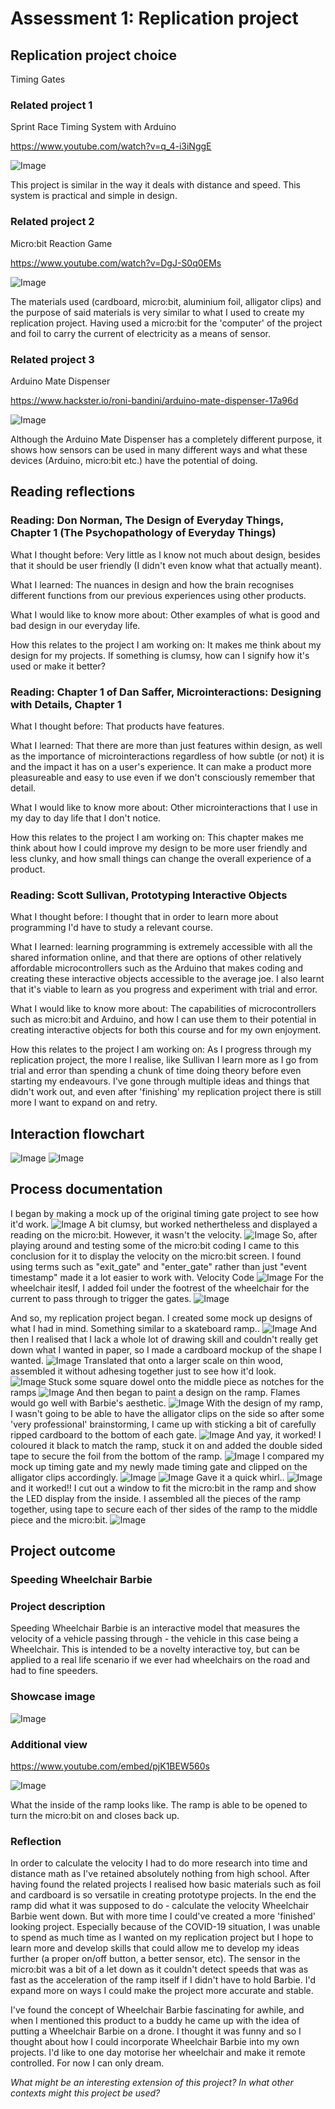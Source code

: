 # Assessment 1: Replication project

## Replication project choice ##
Timing Gates

### Related project 1 ###
Sprint Race Timing System with Arduino

https://www.youtube.com/watch?v=q_4-i3iNggE

![Image](sprintrace.png)

This project is similar in the way it deals with distance and speed. This system is practical and simple in design. 


### Related project 2 ###
Micro:bit Reaction Game 

https://www.youtube.com/watch?v=DgJ-S0q0EMs

![Image](reactiongame.jpg)

The materials used (cardboard, micro:bit, aluminium foil, alligator clips) and the purpose of said materials is very similar to what I used to create my replication project. Having used a micro:bit for the 'computer' of the project and foil to carry the current of electricity as a means of sensor. 


### Related project 3 ###
Arduino Mate Dispenser

https://www.hackster.io/roni-bandini/arduino-mate-dispenser-17a96d

![Image](mate.png)

Although the Arduino Mate Dispenser has a completely different purpose, it shows how sensors can be used in many different ways and what these devices (Arduino, micro:bit etc.) have the potential of doing. 
## Reading reflections ##

### Reading: Don Norman, The Design of Everyday Things, Chapter 1 (The Psychopathology of Everyday Things) ###

What I thought before: Very little as I know not much about design, besides that it should be user friendly (I didn't even know what that actually meant). 

What I learned: The nuances in design and how the brain recognises different functions from our previous experiences using other products. 

What I would like to know more about: Other examples of what is good and bad design in our everyday life. 

How this relates to the project I am working on: It makes me think about my design for my projects. If something is clumsy, how can I signify how it's used or make it better? 

### Reading: Chapter 1 of Dan Saffer, Microinteractions: Designing with Details, Chapter 1 ###

What I thought before: That products have features.

What I learned: That there are more than just features within design, as well as the importance of microinteractions regardless of how subtle (or not) it is and the impact it has on a user's experience. It can make a product more pleasureable and easy to use even if we don't consciously remember that detail. 

What I would like to know more about: Other microinteractions that I use in my day to day life that I don't notice. 

How this relates to the project I am working on: This chapter makes me think about how I could improve my design to be more user friendly and less clunky, and how small things can change the overall experience of a product. 

### Reading: Scott Sullivan, Prototyping Interactive Objects ###

What I thought before: I thought that in order to learn more about programming I'd have to study a relevant course.

What I learned: learning programming is extremely accessible with all the shared information online, and that there are options of other relatively affordable microcontrollers such as the Arduino that makes coding and creating these interactive objects accessible to the average joe. I also learnt that it's viable to learn as you progress and experiment with trial and error. 

What I would like to know more about: The capabilities of microcontrollers such as micro:bit and Arduino, and how I can use them to their potential in creating interactive objects for both this course and for my own enjoyment. 

How this relates to the project I am working on: As I progress through my replication project, the more I realise, like Sullivan I learn more as I go from trial and error than spending a chunk of time doing theory before even starting my endeavours. I've gone through multiple ideas and things that didn't work out, and even after 'finishing' my replication project there is still more I want to expand on and retry. 


## Interaction flowchart ##

![Image](interactionchart.jpg) ![Image](interactionchart2.jpg)

## Process documentation

I began by making a mock up of the original timing gate project to see how it'd work. 
![Image](image1.jpg)
A bit clumsy, but worked nethertheless and displayed a reading on the micro:bit. However, it wasn't the velocity. 
![Image](originalcode.png)
So, after playing around and testing some of the micro:bit coding I came to this conclusion for it to display the velocity on the micro:bit screen. I found using terms such as "exit_gate" and "enter_gate" rather than just "event timestamp" made it a lot easier to work with. 
Velocity Code
![Image](code.png)
For the wheelchair iteslf, I added foil under the footrest of the wheelchair for the current to pass through to trigger the gates. 
![Image](barbiefeet.jpg)

And so, my replication project began. I created some mock up designs of what I had in mind. Something similar to a skateboard ramp..
![Image](image4.jpg)
And then I realised that I lack a whole lot of drawing skill and couldn't really get down what I wanted in paper, so I made a cardboard mockup of the shape I wanted. 
![Image](image3.jpg)
Translated that onto a larger scale on thin wood, assembled it without adhesing together just to see how it'd look.  
![Image](imagewood.jpg)
Stuck some square dowel onto the middle piece as notches for the ramps
![Image](template.jpg)
And then began to paint a design on the ramp. Flames would go well with Barbie's aesthetic. 
![Image](image5.jpg)
With the design of my ramp, I wasn't going to be able to have the alligator clips on the side so after some 'very professional' brainstorming, I came up with sticking a bit of carefully ripped cardboard to the bottom of each gate. 
![Image](image6.jpg)
And yay, it worked! I coloured it black to match the ramp, stuck it on and added the double sided tape to secure the foil from the bottom of the ramp. 
![Image](image7.jpg)
I compared my mock up timing gate and my newly made timing gate and clipped on the alligator clips accordingly. 
![Image](image8.jpg)
![Image](image9.png)
Gave it a quick whirl..
![Image](image10.jpg)
and it worked!! I cut out a window to fit the micro:bit in the ramp and show the LED display from the inside. I assembled all the pieces of the ramp together, using tape to secure each of ther sides of the ramp to the middle piece and the micro:bit. 
![Image](image11.jpg)




## Project outcome ##

### Speeding Wheelchair Barbie ###
### Project description ###

Speeding Wheelchair Barbie is an interactive model that measures the velocity of a vehicle passing through - the vehicle in this case being a Wheelchair. This is intended to be a novelty interactive toy, but can be applied to a real life scenario if we ever had wheelchairs on the road and had to fine speeders.

### Showcase image ###

![Image](showcaseimage.jpg)

### Additional view ###
https://www.youtube.com/embed/pjK1BEW560s

![Image](image12.jpg)

What the inside of the ramp looks like. The ramp is able to be opened to turn the micro:bit on and closes back up. 
### Reflection ###

In order to calculate the velocity I had to do more research into time and distance math as I've retained absolutely nothing from high school. After having found the related projects I realised how basic materials such as foil and cardboard is so versatile in creating prototype projects. 
In the end the ramp did what it was supposed to do - calculate the velocity Wheelchair Barbie went down. But with more time I could've created a more 'finished' looking project. Especially because of the COVID-19 situation, I was unable to spend as much time as I wanted on my replication project but I hope to learn more and develop skills that could allow me to develop my ideas further (a proper on/off button, a better sensor, etc). The sensor in the micro:bit was a bit of a let down as it couldn't detect speeds that was as fast as the acceleration of the ramp itself if I didn't have to hold Barbie. I'd expand more on ways I could make the project more accurate and stable.

I've found the concept of Wheelchair Barbie fascinating for awhile, and when I mentioned this product to a buddy he came up with the idea of putting a Wheelchair Barbie on a drone. I thought it was funny and so I thought about how I could incorporate Wheelchair Barbie into my own projects. I'd like to one day motorise her wheelchair and make it remote controlled. For now I can only dream. 

*What might be an interesting extension of this project? In what other contexts might this project be used?*
